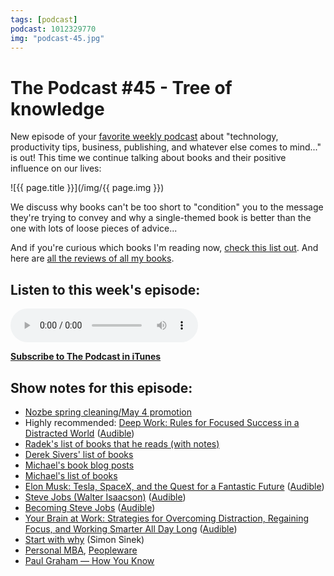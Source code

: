 ```yaml
---
tags: [podcast]
podcast: 1012329770
img: "podcast-45.jpg"
---
```


# The Podcast #45 - Tree of knowledge

New episode of your [favorite weekly podcast][p] about "technology, productivity tips, business, publishing, and whatever else comes to mind..." is out! This time we continue talking about books and their positive influence on our lives:

<!--More-->

![{{ page.title }}](/img/{{ page.img }})

We discuss why books can't be too short to "condition" you to the message they're trying to convey and why a single-themed book is better than the one with lots of loose pieces of advice...

And if you're curious which books I'm reading now, [check this list out](https://sliwinski.com/reading). And here are [all the reviews of all my books](/books). 

## Listen to this week's episode:

<audio controls>
<source src="https://files.nozbe.com/podcast/045.mp3" type="audio/mpeg">
</audio>

**[Subscribe to The Podcast in iTunes][i]**

## Show notes for this episode:

  * [Nozbe spring cleaning/May 4 promotion](https://nozbe.com/blog/starwars/)
  * Highly recommended: [Deep Work: Rules for Focused Success in a Distracted World](http://www.amazon.com/Deep-Work-Focused-Success-Distracted/dp/1455586692) ([Audible](http://www.audible.com/pd/Self-Development/Deep-Work-Audiobook/B0189PX1RQ))
  * [Radek's list of books that he reads (with notes)](http://radex.io/books/)
  * [Derek Sivers' list of books](https://sivers.org/book)
  * [Michael's book blog posts](http://sliwinski.com/tag/books)
  * [Michael's list of books](http://sliwinski.com/reading)
  * [Elon Musk: Tesla, SpaceX, and the Quest for a Fantastic Future](http://www.amazon.com/Elon-Musk-SpaceX-Fantastic-Future/dp/0062301233) ([Audible](http://www.audible.com/pd/Bios-Memoirs/Elon-Musk-Audiobook/B00UX8ODPM))
  * [Steve Jobs (Walter Isaacson)](http://www.amazon.com/Steve-Jobs-Walter-Isaacson/dp/1501127624/) ([Audible](http://www.audible.com/pd/Bios-Memoirs/Steve-Jobs-Audiobook/B005V0QI82/))
  * [Becoming Steve Jobs](http://www.amazon.com/Becoming-Steve-Jobs-Evolution-Visionary/dp/0385347405) ([Audible](https://www.google.pl/url?sa=t&rct=j&q=&esrc=s&source=web&cd=1&cad=rja&uact=8&ved=0ahUKEwjFl5_c4sDMAhWDFywKHZuQCNUQFggpMAA&url=http%3A%2F%2Fwww.audible.com%2Fpd%2FBios-Memoirs%2FBecoming-Steve-Jobs-Audiobook%2FB00R8HJRZM&usg=AFQjCNEGfl21H8Ilfunhp9yAh2Ejkn7pEQ))
  * [Your Brain at Work: Strategies for Overcoming Distraction, Regaining Focus, and Working Smarter All Day Long](http://www.amazon.com/Your-Brain-Work-Strategies-Distraction/dp/0061771295/) ([Audible](http://www.audible.com/pd/Business/Your-Brain-at-Work-Audiobook/B004S3GJYQ/))
  * [Start with why](https://www.startwithwhy.com/) (Simon Sinek)
  * [Personal MBA](http://www.amazon.com/Personal-MBA-Master-Art-Business/dp/1591845572), [Peopleware](http://www.amazon.com/Peopleware-Productive-Projects-Teams-3rd/dp/0321934113/ref=sr_1_1?s=books&ie=UTF8&qid=1462377014&sr=1-1&keywords=peopleware)
  * [Paul Graham — How You Know](http://www.paulgraham.com/know.html)

[e]: /podcast-45
[p]: /podcast
[n]: https://michael.gratis/nozbe
[r]: https://michael.gratis/radex
[i]: https://michael.gratis/thepodcast